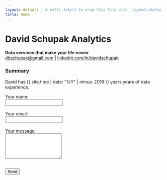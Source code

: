 ```yaml
---
layout: default   # tells Jekyll to wrap this file with _layouts/default.html
title: Home
---
```


# **David Schupak Analytics**
**Data services that make your life easier** <br>
[dbschupak@gmail.com](mailto:dbschupak@gmail.com) | [linkedin.com/in/davidschupak](linkedin.com/in/davidschupak )

### **Summary**
David has {{ site.time | date: "%Y" | minus: 2019 }} years years of data experience.

<form action="https://formspree.io/f/xkgzwaar" method="POST">
  <input type="hidden" name="_subject" value="Inquiry from webite form">

  <label>
    Your name:<br>
    <input type="text" name="name" required>
  </label><br><br>

  <label>
    Your email:<br>
    <input type="email" name="email" required>
  </label><br><br>

  <label>
    Your message:<br>
    <textarea name="message" rows="5" required></textarea>
  </label><br><br>

  <button type="submit">Send</button>
</form>

<div id="success-message" style="display: none; color: green; margin-top: 1em;">
  ✅ Thanks! Your message has been sent.
</div>

<script>
  const form = document.getElementById("contact-form");
  const success = document.getElementById("success-message");

  form.addEventListener("submit", async function (e) {
    e.preventDefault(); // prevent default page reload

    const data = new FormData(form);
    const action = "https://formspree.io/f/xyzabc"; // replace with your Formspree endpoint

    const response = await fetch(action, {
      method: "POST",
      body: data,
      headers: {
        'Accept': 'application/json'
      }
    });

    if (response.ok) {
      form.reset();                    // clear the form
      success.style.display = "block" // show success message
    } else {
      alert("Something went wrong. Please try again later.");
    }
  });
</script>

